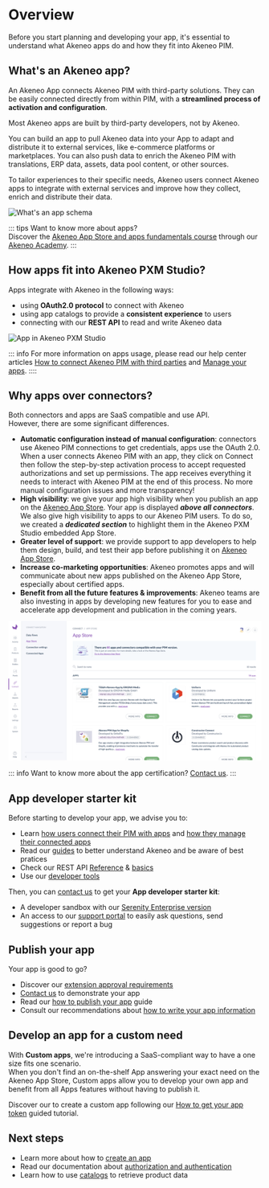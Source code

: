 # Overview

Before you start planning and developing your app, it's essential to understand what Akeneo apps do and how they fit into Akeneo PIM.

## What's an Akeneo app?

An Akeneo App connects Akeneo PIM with third-party solutions. They can be easily connected directly from within PIM, with a **streamlined process of activation and configuration**.

Most Akeneo apps are built by third-party developers, not by Akeneo.

You can build an app to pull Akeneo data into your App to adapt and distribute it to external services, like e-commerce platforms or marketplaces. You can also push data to enrich the Akeneo PIM with translations, ERP data, assets, data pool content, or other sources.

To tailor experiences to their specific needs, Akeneo users connect Akeneo apps to integrate with external services and improve how they collect, enrich and distribute their data.

<img class="img-responsive in-article" alt="What's an app schema" src="../img/apps/whats-an-app.png" style="width: 500px;">

::: tips 
Want to know more about apps?  
Discover the [Akeneo App Store and apps fundamentals course](https://akademy.akeneo.com/akeneo-app-store-apps-fundamentals) through our [Akeneo Academy](https://akademy.akeneo.com/).
:::

## How apps fit into Akeneo PXM Studio?

Apps integrate with Akeneo in the following ways:

- using **OAuth2.0 protocol** to connect with Akeneo
- using app catalogs to provide a **consistent experience** to users
- connecting with our **REST API** to read and write Akeneo data

![App in Akeneo PXM Studio](../img/apps/apps-fit-akeneo.png)

::: info
For more information on apps usage, please read our help center articles
[How to connect Akeneo PIM with third parties](https://help.akeneo.com/pim/serenity/articles/how-to-connect-my-pim-with-apps.html)
and [Manage your apps](https://help.akeneo.com/pim/serenity/articles/manage-your-apps.html).
::::


## Why apps over connectors?

Both connectors and apps are SaaS compatible and use API.  
However, there are some significant differences.

- **Automatic configuration instead of manual configuration**: connectors use Akeneo PIM connections to get credentials, apps use the OAuth 2.0. When a user connects Akeneo PIM with an app, they click on Connect then follow the step-by-step activation process to accept requested authorizations and set up permissions. The app receives everything it needs to interact with Akeneo PIM at the end of this process.  No more manual configuration issues and more transparency!
- **High visibility**: we give your app high visibility when you publish an app on the [Akeneo App Store](https://apps.akeneo.com/). Your app is displayed ***above all connectors***. We also give high visibility to apps to our Akeneo PIM users. To do so, we created a ***dedicated section*** to highlight them in the Akeneo PXM Studio embedded App Store.
- **Greater level of support**: we provide support to app developers to help them design, build, and test their app before publishing it on [Akeneo App Store](https://apps.akeneo.com/).
- **Increase co-marketing opportunities**: Akeneo promotes apps and will communicate about new apps published on the Akeneo App Store, especially about certified apps. 
- **Benefit from all the future features & improvements**: Akeneo teams are also investing in apps by developing new features for you to ease and accelerate app development and publication in the coming years. 

![PIM App Store](../img/apps/pim-marketplace-with-apps.png)

::: info 
Want to know more about the app certification? [Contact us](https://www.akeneo.com/contact/). 
:::


## App developer starter kit

Before starting to develop your app, we advise you to: 
- Learn [how users connect their PIM with apps](https://help.akeneo.com/pim/serenity/articles/how-to-connect-my-pim-with-apps.html) and [how they manage their connected apps](https://help.akeneo.com/pim/serenity/articles/manage-your-apps.html)
- Read our [guides](/apps/app-concepts-and-use-cases.html) to better understand Akeneo and be aware of best pratices
- Check our REST API [Reference](/api-reference-index.html) & [basics](/documentation/introduction.html)
- Use our [developer tools](/apps/app-developer-tools.html)

Then, you can [contact us](https://www.akeneo.com/contact/) to get your **App developer starter kit**: 
- A developer sandbox with our [Serenity Enterprise version](https://help.akeneo.com/pim/serenity/versions-in-detail.html)
- An access to our [support portal](https://apps-support.akeneo.com/) to easily ask questions, send suggestions or report a bug

## Publish your app

Your app is good to go? 

- Discover our [extension approval requirements](https://apps.akeneo.com/extensions-approval-requirements)
- [Contact us](https://www.akeneo.com/contact/) to demonstrate your app
- Read our [how to publish your app](https://apps.akeneo.com/how-submit-extension-akeneo-app-store) guide
- Consult our recommendations about [how to write your app information](https://apps.akeneo.com/how-write-akeneo-app-store-extension-information)

## Develop an app for a custom need

With **Custom apps**, we're introducing a SaaS-compliant way to have a one size fits one scenario.  
When you don't find an on-the-shelf App answering your exact need on the Akeneo App Store, Custom apps allow you to develop your own app and benefit from all Apps features without having to publish it. 

Discover our to create a custom app following our [How to get your app token](/tutorials/how-to-get-your-app-token.html) guided tutorial.

## Next steps

- Learn more about how to [create an app](/tutorials/how-to-get-your-app-token.html#how-to-get-app-token)
- Read our documentation about [authorization and authentication](/apps/authentication-and-authorization.html)
- Learn how to use [catalogs](/apps/catalogs.html) to retrieve product data
